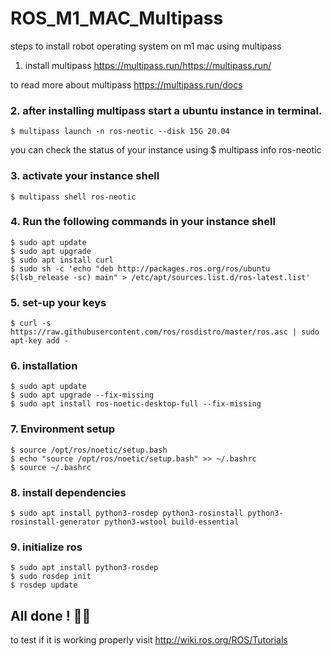 # ROS_M1_MAC_Multipass

steps to install robot operating system on m1 mac using multipass


1. install multipass https://multipass.run/https://multipass.run/

to read more about multipass https://multipass.run/docs

### 2. after installing multipass start a ubuntu instance in terminal.

    $ multipass launch -n ros-neotic --disk 15G 20.04

you can check the status of your instance using $ multipass info ros-neotic

### 3. activate your instance shell 

    $ multipass shell ros-neotic

### 4. Run the following commands in your instance shell

    $ sudo apt update
    $ sudo apt upgrade
    $ sudo apt install curl
    $ sudo sh -c 'echo "deb http://packages.ros.org/ros/ubuntu $(lsb_release -sc) main" > /etc/apt/sources.list.d/ros-latest.list'

### 5. set-up your keys

    $ curl -s https://raw.githubusercontent.com/ros/rosdistro/master/ros.asc | sudo apt-key add -

### 6. installation

    $ sudo apt update
    $ sudo apt upgrade --fix-missing
    $ sudo apt install ros-noetic-desktop-full --fix-missing
  
### 7. Environment setup

    $ source /opt/ros/noetic/setup.bash
    $ echo "source /opt/ros/noetic/setup.bash" >> ~/.bashrc
    $ source ~/.bashrc

### 8. install dependencies
  
    $ sudo apt install python3-rosdep python3-rosinstall python3-rosinstall-generator python3-wstool build-essential

### 9. initialize ros

    $ sudo apt install python3-rosdep
    $ sudo rosdep init
    $ rosdep update
    
## All done ! 🥳🎉

to test if it is working properly visit http://wiki.ros.org/ROS/Tutorials 


  
